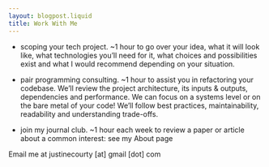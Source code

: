 ```yaml
---
layout: blogpost.liquid
title: Work With Me
---
```


- scoping your tech project. ~1 hour to go over your idea, what it will look like, what technologies you’ll need for it, what choices and possibilities exist and what I would recommend depending on your situation.

- pair programming consulting. ~1 hour to assist you in refactoring your codebase. We’ll review the project architecture, its inputs & outputs, dependencies and performance. We can focus on a systems level or on the bare metal of your code! We’ll follow best practices, maintainability, readability and understanding trade-offs.

- join my journal club. ~1 hour each week to review a paper or article about a common interest: see my About page

Email me at justinecourty [at] gmail [dot] com
